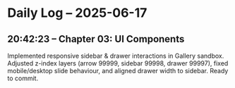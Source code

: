 # Daily Log – 2025-06-17

## 20:42:23 – Chapter 03: UI Components

Implemented responsive sidebar & drawer interactions in Gallery sandbox. Adjusted z-index layers (arrow 99999, sidebar 99998, drawer 99997), fixed mobile/desktop slide behaviour, and aligned drawer width to sidebar. Ready to commit.
